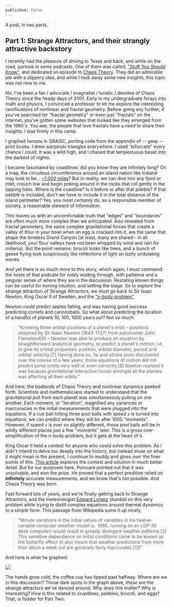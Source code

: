 ```yaml
---
published: false
---
```

A post, in two parts.

## Part 1: Strange Attractors, and their strangly attractive backstory

I recently had the pleasure of driving to Texas and back, and while on the road, partook in some podcasts.  One of them was called, ["Stuff You Should Know"](http://www.stuffyoushouldknow.com/podcasts), and dedicated an episode to [Chaos Theory](http://www.stuffyoushouldknow.com/podcasts/how-chaos-theory-changed-the-universe.htm).  They did an admirable job with a slippery idea, and while I took away some new insights, this topic was not new to me.

No, I've been a fan / advocate / evagnelist / lunatic / devotee of Chaos Theory since the heady days of 2001.  Early in my undergraduate forays into math and physics, I convinced a professor to let me explore the interesting ramifications of nonlinear and fractal geometry.  Before going any further, if you've searched for "fractal geometry" or even just "fractals" on the internet, you've gotten some websites that looked like they emerged from the 1990's.  You see, the people that love fractals have a *need* to share their insights.  I was firmly in this camp.

I graphed henons in QBASIC, porting code from the appendix of -- gasp -- print books.  I drew sierpinski triangles everywhere.  I used "bifurcate" every chance I could.  It was a wild high, and I chased that tempestuous beast into the darkest of nights.

I became fascinated by coastlines: did you know they are infinitely long?  On a map, the circuitous circumference around an island nation like Iceland may look to be... [~1,000 miles](https://en.wikipedia.org/wiki/Route_1_(Iceland))?  But in reality, we can dive into any fjord or inlet, crouch low and begin poking around in the rocks that roll gently in the lapping tides.  Where is the coastline?  Is it before or after that pebble?  If that pebble is included, don't we have to include it in the total distance of the island perimeter?  Yes, you most *certianly* do, as a responsible member of society, a reasonable steward of information.

This leaves us with an uncomfortable truth that "edges" and "boundaries" are often much more complex than we anticipated.  Also revealed from fractal geometery, the same complex gravitational forces that create a valley of flour in your bowl when an egg is cracked into it, are the same that shape the timeless Grand Canyon (at least, many are shared - in all likelihood, your flour valleys have not been whipped by wind and rain for millenia).  But the point remains: brocoli looks like trees, and a bunch of geese flying look suspiciously like reflections of light on lazily undulating waves.

And yet there is so much more to this story, which again, I must commend the hosts of that podcate for nobly wading through, with patience and a singular sense of where they are in the discussion.  Restating known things can be useful for honing intuition, and setting the stage.  So to explore the strange attraction of Strange Attractors, we must go back to Sir Isaac Newton, King Oscar II of Sweden, and the ["n-body-problem"](https://en.wikipedia.org/wiki/N-body_problem).

Newton could predict apples falling, and was having good success predicting comets and cannonballs.  So what about predicting the location of a handful of planets 10, 100, 1000 years out?  Not so much:

> "Knowing three orbital positions of a planet's orbit – positions obtained by Sir Isaac Newton (1643-1727) from astronomer John Flamsteed[6] – Newton was able to produce an equation by straightforward analytical geometry, to predict a planet's motion; i.e., to give its orbital properties: position, orbital diameter, period and orbital velocity.[7] Having done so, he and others soon discovered over the course of a few years, those equations of motion did not predict some orbits very well or even correctly.[8] Newton realized it was because gravitational interactive forces amongst all the planets was affecting all their orbits."

And here, the badlands of Chaos Theory and nonlinear dynamics peeked forth.  Scientists and mathematicians started to understand that the gravitational pull from each planet was simultanesouly pulling on one another.  Each moment, or "iteration", magnified any variances or inaccuracies in the initial measurements that were plugged into the equations.  If a cue ball hitting three pool balls with speed <code>x</code> is turned into equations, we can predict where they will be after 1000 "moments".  However, if speed <code>x</code> is *ever so slightly* different, those pool balls will be in wildly different places just a few "moments" later.  This is a gross over-simplification of the n-body-problem, but it gets at the heart of it.

King Oscar II held a contest for anyone who could solve this problem.  As I didn't intend to delve too deeply into the history, but instead muse on what it might mean in the present, I continue to muddy and gloss over the finer points of this.  [This article](http://www.math.uvic.ca/faculty/diacu/diacuNbody.pdf) explores the contest and solution in much better detail.  But for our purposes here, Poincaré pointed out that it was unsolvable, and won the prize.  He proved that a perfect predition relied on **infinitely** accurate measurements, and we know that's not possible.  And Chaos Theory was born.

Fast forward lots of years, and we're finally getting back to Strange Attractors, and the meteorologist [Edward Lorenz](https://en.wikipedia.org/wiki/Edward_Norton_Lorenz) stumbld on this very problem while trying to distill complex equations around thermal dynamics to a simple form.  This passage from Wikipedia sums it up nicely,

> "Minute variations in the initial values of variables in his twelve-variable computer weather model (c. 1960, running on an LGP-30 desk computer) would result in grossly divergent weather patterns.[2] This sensitive dependence on initial conditions came to be known as the butterfly effect (it also meant that weather predictions from more than about a week out are generally fairly inaccurate).[13]"

And here is what he graphed:

![](https://upload.wikimedia.org/wikipedia/commons/5/5b/Lorenz_attractor_yb.svg)

The hands grow cold, the coffee cup has tipped past halfway.  Where are we in this discussion?  Those dark spots in the graph above, *those* are the strange attractors we've danced around.  Why does this matter?  Why is interesting?  How is this related to coastlines, pebbles, brocoli, and eggs?  That, is fodder for Part Two.
